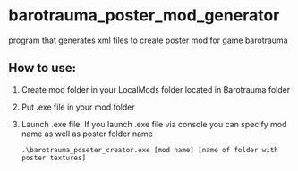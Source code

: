 # barotrauma_poster_mod_generator
program that generates xml files to create poster mod for game barotrauma

## How to use:
1. Create mod folder in your LocalMods folder located in Barotrauma folder
2. Put .exe file in your mod folder
3. Launch .exe file. If you launch .exe file via console you can specify mod name as well as poster folder name
   
   ```
   .\barotrauma_poseter_creator.exe [mod name] [name of folder with poster textures]
   ```
